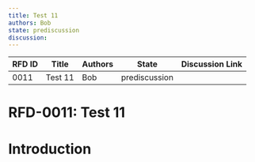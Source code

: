 ```yaml
---
title: Test 11
authors: Bob
state: prediscussion
discussion: 
---
```

| RFD ID | Title | Authors | State | Discussion Link |
|---|---|---|---|---|
| 0011 | Test 11 | Bob | prediscussion |  |

# RFD-0011: Test 11

# Introduction

